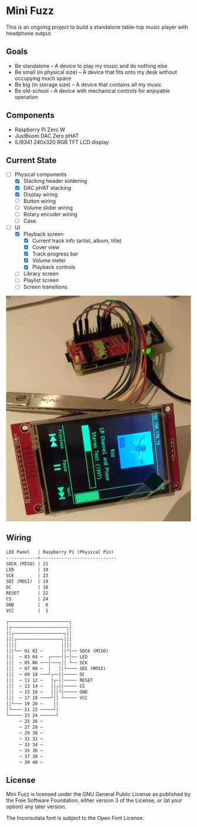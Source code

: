 # Mini Fuzz

This is an ongoing project to build a standalone table-top music player with headphone output.

## Goals

- Be standalone – A device to play my music and do nothing else
- Be small (in physical size) – A device that fits onto my desk without occupying much space
- Be big (in storage size) – A device that contains _all_ my music
- Be old-school – A device with mechanical controls for enjoyable operation

## Components

- Raspberry Pi Zero W
- JustBoom DAC Zero pHAT
- ILI9341 240x320 RGB TFT LCD display

## Current State

- [ ] Physical components
  - [x] Stacking header soldering
  - [x] DAC pHAT stacking
  - [x] Display wiring
  - [ ] Button wiring
  - [ ] Volume slider wiring
  - [ ] Rotary encoder wiring
  - [ ] Case
- [ ] UI
  - [x] Playback screen
     - [x] Current track info (artist, album, title)
     - [x] Cover view
     - [x] Track progress bar
     - [x] Volume meter
     - [x] Playback controls
  - [ ] Library screen
  - [ ] Playlist screen
  - [ ] Screen transitions

![](Photos/2020-01-29.jpg)

## Wiring

```
LED Panel   | Raspberry Pi (Physical Pin)
------------+-----------------------------
SOCK (MISO) | 21
LED         | 10
SCK         | 23
SDI (MOSI)  | 19
DC          | 18
RESET       | 22
CS          | 24
GND         |  6
VCC         |  1
```

```
┌───────────────────────┐
│┌─────────────────────┐│
││┌───────────────────┐││
│││┌─────────────────┐│││
││││                 ││││
│││└── 01 02 ─       ││└│── SOCK (MISO)
│││  ─ 03 04 ─  ┌────││─│── LED
│││  ─ 05 06 ───│───┐││ └── SCK
│││  ─ 07 08 ─  │   ││└──── SDI (MOSI)
│││  ─ 09 10 ───┘┌──││───── DC
│││  ─ 11 12 ─   │┌─││───── RESET
│││  ─ 13 14 ─   ││┌││───── CS
│││  ─ 15 16 ─   │││└│───── GND
│││  ─ 17 18 ────┘││ └───── VCC
││└─── 19 20 ─    ││
│└──── 21 22 ─────┘│
└───── 23 24 ──────┘
     ─ 25 26 ─
     ─ 27 28 ─
     ─ 29 30 ─
     ─ 31 32 ─
     ─ 33 34 ─
     ─ 35 36 ─
     ─ 37 38 ─
     ─ 39 40 ─
```

## License

Mini Fuzz is licensed under the GNU General Public License as published by the Free Software Foundation, either version 3 of the License, or (at your option) any later version.

The Inconsolata font is subject to the Open Font License.
